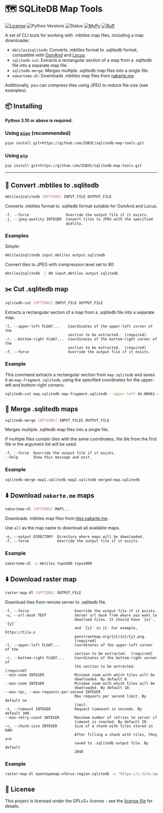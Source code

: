# 🗺 SQLiteDB Map Tools

[![License](https://img.shields.io/github/license/ZUB3C/sqlitedb-map-tools?style=flat-square)](https://github.com/ZUB3C/sqlitedb-map-tools/blob/master/LICENSE)
![Python Versions](https://img.shields.io/badge/Python-3.10%20%7C%203.11%20%7C%203.12-blue?style=flat-square)
![Status](https://img.shields.io/badge/status-stable-bright_green?style=flat-square)
[![MyPy](https://img.shields.io/badge/mypy-checked-blue?style=flat-square)](https://github.com/python/mypy)
[![Ruff](https://img.shields.io/endpoint?url=https://raw.githubusercontent.com/astral-sh/ruff/main/assets/badge/v2.json&style=flat-square)](https://github.com/astral-sh/ruff)

A set of CLI tools for working with .mbtiles map files, including a map downloader.

- `mbtiles2sqlitedb`: Converts .mbtiles format to .sqlitedb format, compatible with [OsmAnd](https://osmand.net/) and [Locus](https://www.locusmap.app/).
- `sqlitedb-cut`: Extracts a rectangular section of a map from a .sqlitedb file into a separate map file.
- `sqlitedb-merge`: Merges multiple .sqlitedb map files into a single file.
- `nakarteme-dl`: Downloads .mbtiles map files from [nakarte.me](https://tiles.nakarte.me/files).

Additionally, you can compress tiles using JPEG to reduce file size (see examples).

## 📦 Installing

**Python 3.10 or above is required.**

### Using [`pipx`](https://github.com/pypa/pipx) (recommended)

```sh
pipx install git+https://github.com/ZUB3C/sqlitedb-map-tools.git
```

### Using `pip`

```sh
pip install git+https://github.com/ZUB3C/sqlitedb-map-tools.git
```

---

## 🌿 Convert .mbtiles to .sqlitedb

```sh
mbtiles2sqlitedb [OPTIONS] INPUT_FILE OUTPUT_FILE
```

Converts .mbtiles format to .sqlitedb format suitable for OsmAnd and Locus.

```text
-f, --force                 Override the output file if it exists.
-j, --jpeg-quality INTEGER  Convert tiles to JPEG with the specified
                            quality.
```

### Examples

Simple:

```sh
mbtiles2sqlitedb input.mbtiles output.sqlitedb
```

Convert tiles to JPEG with compression level set to 80:

```sh
mbtiles2sqlitedb -j 80 input.mbtiles output.sqlitedb
```

## ✂️ Cut .sqlitedb map

```sh
sqlitedb-cut [OPTIONS] INPUT_FILE OUTPUT_FILE
```

Extracts a rectangular section of a map from a .sqlitedb file into a separate map.

```text
-l, --upper-left FLOAT...    Coordinates of the upper-left corner of the
                             section to be extracted.  [required]
-r, --bottom-right FLOAT...  Coordinates of the bottom-right corner of the
                             section to be extracted.  [required]
-f, --force                  Override the output file if it exists.
```

### Example

This command extracts a rectangular section from `map.sqlitedb` and saves it as
`map-fragment.sqlitedb`, using the specified coordinates for the upper-left and
bottom-right corners:

```sh
sqlitedb-cut map.sqlitedb map-fragment.sqlitedb --upper-left 44.00961 42.23831 --bottom-right 43.15811 43.01285
```

## 🧩 Merge .sqlitedb maps

```sh
sqlitedb-merge [OPTIONS] INPUT_FILES OUTPUT_FILE
```

Merges multiple .sqlitedb map files into a single file.

If multiple files contain tiles with the same coordinates, the tile from the
first file in the argument list will be used.

```text
-f, --force  Override the output file if it exists.
--help       Show this message and exit.
```

### Example

```sh
sqlitedb-merge map1.sqlitedb map2.sqlitedb merged-map.sqlitedb
```

## ⬇️ Download `nakarte.me` maps

```sh
nakarteme-dl [OPTIONS] MAPS...
```

Downloads .mbtiles map files from [tiles.nakarte.me](https://tiles.nakarte.me/files).

Use `all` as the map name to download all available maps.

```text
-o, --output DIRECTORY  Directory where maps will be downloaded.
-f, --force             Override the output file if it exists.
```

### Example

```sh
nakarteme-dl -o mbtiles topo500 topo1000
```

## ⬇️ Download raster map

```sh
raster-map-dl [OPTIONS] OUTPUT_FILE
```

Download tiles from remote server to .sqlitedb file.

```text
-f, --force                     Override the output file if it exists.
-u, --url-mask TEXT             Server url mask from where you want to
                                download tiles. It should have `{x}`, `{y}`
                                and `{z}` in it. For example, https://tile.o
                                penstreetmap.org/{z}/{x}/{y}.png.
                                [required]
-l, --upper-left FLOAT...       Coordinates of the upper-left corner of the
                                section to be extracted.  [required]
-r, --bottom-right FLOAT...     Coordinates of the bottom-right corner of
                                the section to be extracted.  [required]
--min-zoom INTEGER              Minimum zoom with which tiles will be
                                downloaded. By default 0.
--max-zoom INTEGER              Minimum zoom with which tiles will be
                                downloaded. By default 18.
--max-rpc, --max-requests-per-second INTEGER
                                Max requests per second limit. By default no
                                limit.
-t, --timeout INTEGER           Request timeount in seconds. By default 300.
--max-retry-count INTEGER       Maximum number of retries to server if
                                timeout is reached. By default 10.
-c, --chuck-size INTEGER        Size of a chunk with tiles stored in RAM.
                                After filling a chunk with tiles, they are
                                saved to .sqlitedb output file. By default
                                2048
```

### Example

```sh
raster-map-dl opentopomap-elbrus-region.sqlitedb -u "https://c.tile.opentopomap.org/{z}/{x}/{y}.png" --min-zoom 10 --max-zoom 16 --upper-left 44.00961 42.23831 --bottom-right 43.15811 43.01285
```

## 📜 License

This project is licensed under the GPLv3+ license - see the
[license file](https://github.com/ZUB3C/sqlitedb-map-tools/blob/master/LICENSE) for details.
